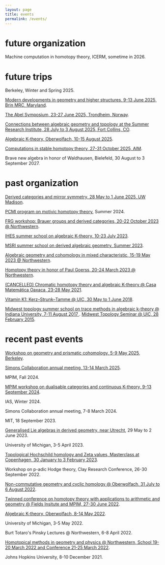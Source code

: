 ```yaml
---
layout: page
title: events
permalink: /events/
---
```


<h1>future organization</h1>

Machine computation in homotopy theory, ICERM, sometime in 2026.



<h1>future trips</h1>

Berkeley, Winter and Spring 2025.

<a href="https://brinmrc.umd.edu/programs/workshops/summer25/summer25-workshop-modern.html">Modern
developments in geometry and higher structures, 9-13 June 2025, Brin MRC, Maryland</a>.

<a href="https://www.math.ntnu.no/Abel2025/">The Abel Symposium, 23-27 June 2025, Trondheim, Norway</a>.

<a
href="https://sites.google.com/view/2025summerinstitute/home/week-3-july-28-aug-1">Connections
between algebraic geometry and topology at the Summer Research Institute, 28
July to 3 August 2025, Fort Collins, CO</a>.


<a href="https://www.mfo.de/occasion/2533/www_view">Algebraic K-theory,
Oberwolfach, 10-15 August 2025</a>.

<a href="https://aimath.org/workshops/upcoming/compstabhom/">Computations in stable homotopy
theory, 27-31 October 2025, AIM</a>.

Brave new algebra in honor of Waldhausen, Bielefeld, 30 August to 3 September 2027.





<h1>past organization</h1>

<a href="https://people.math.wisc.edu/~caldararu/frgconf/">Derived categories and mirror symmetry,
28 May to 1 June 2025, UW Madison</a>.


[PCMI program on motivic homotopy theory](https://www.ias.edu/pcmi/pcmi-2024-research-program), Summer 2024.

<a href="../workshops/202303-frg.html">FRG workshop: Brauer groups and derived categories,
    20-22 October 2023 @ Northwestern</a>.


<a href="https://indico.math.cnrs.fr/event/8837/">IHES summer school on algebraic K-theory, 10-23 July 2023</a>.

<a href="https://www.msri.org/summer_schools/992">MSRI summer school on derived algebraic geometry, Summer 2023</a>.

<a href="../workshops/202302-bhatt.html">Algebraic geometry and cohomology in mixed characteristic,
    15-19 May 2023 @ Northwestern</a>.

<a href="../workshops/202301-goerss.html">Homotopy theory in honor of Paul Goerss, 20-24 March 2023 @
Northwestern</a>.

<a href="https://www.birs.ca/events/2021/5-day-workshops/21w5174">(CANCELLED)
Chromatic homotopy theory and algebraic K-theory @ Casa
Matemática Oaxaca, 23-28 May 2021</a>.

<a href="https://math.northwestern.edu/~antieau/vk1.html">Vitamin K1:
Kerz–Strunk–Tamme @ UIC, 30 May to 1 June 2018</a>.

<a href="https://math.northwestern.edu/~antieau/mtss-2017.html">
Midwest topology summer school on trace methods in algebraic k-theory @ Indiana University, 7-11 August 2017
</a>.

<a href="https://math.northwestern.edu/~antieau/mts-w2015.html">
Midwest Topology Seminar @ UIC, 28 February 2015</a>.





<h1>recent past events</h1>

<a href="https://sites.google.com/berkeley.edu/prismsinberkeley/home">Workshop on geometry and
prismatic cohomology, 5-9 May 2025, Berkeley</a>.

<a
href="https://www.simonsfoundation.org/event/simons-collaboration-on-perfection-in-algebra-geometry-and-topology-annual-meeting-2025/">
Simons Collaboration annual meeting, 13-14 March 2025</a>.

MPIM, Fall 2024.

<a href="https://www.mpim-bonn.mpg.de/dualcat2024">MPIM workshop on dualisable categories and continuous K-theory, 9-13 September 2024</a>.

IAS, Winter 2024.

Simons Collaboration annual meeting, 7-8 March 2024.

MIT, 18 September 2023.

<a href="https://derivedutrecht2023.github.io/workshop/">Generalised Lie algebras in derived geometry, near Utrecht</a>, 29 May to 2 June 2023.

University of Michigan, 3-5 April 2023.

<a href="https://www.math.ku.dk/english/calendar/events/zeta-values">Topological Hochschild homology and Zeta values, Masterclass at Copenhagen, 30 January to 3 February
2023</a>.

Workshop on p-adic Hodge theory, Clay Research Conference, 26-30 September 2022.

<a href="https://www.mfo.de/occasion/2231/www_view">Non-commutative geometry
and cyclic homology @ Oberwolfach, 31 July to 6 August 2022</a>.

<a href="https://www.mpim-bonn.mpg.de/node/10868">Twinned conference on
homotopy theory with applications to arithmetic and geometry @ Fields Insitute
and MPIM, 27-30 June 2022</a>.

<a href="https://www.mfo.de/occasion/2219/www_view">Algebraic K-theory,
Oberwolfach, 8-14 May 2022</a>.

University of Michigan, 3-5 May 2022.

Burt Totaro's Pinsky Lectures @ Northwestern, 6-8 April 2022.

<a href="https://sites.northwestern.edu/hmgp/">Homotopical methods in geometry and physics @ Northwestern, School 19-20 March
2022 and Conference 21-25 March 2022</a>.

Johns Hopkins University, 8-10 December 2021.
